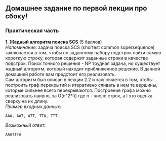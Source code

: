 ## Домашнее задание по первой лекции про сбоку!
### Практическая часть
**1. Жадный алгоритм поиска SCS** (5 баллов)  
*Напоминание*: задача поиска SCS (shortest common 
supersequence) заключается в том, чтобы по заданному 
набору подстрок найти самую короткую строку, которая 
содержит заданные строки в качестве подстрок. Поиск 
точного решения - NP трудная задача, но существует 
жадный алгоритм, который находит приближенное решение. 
В данной домашней работе вам предстоит его реализовать.  
Сам алгоритм был описан в лекции 2.2 и заключается в 
том, чтобы построить граф перекрытий и итеративно 
сливать в нем те вершины, которые сильнее всего 
перекрываются. Построение графа можно реализовать 
наивно, за O(n^2*l)) где n - число строк, а l это 
оценка сверху на их длину.  
*Пример входных данных:*  
```
AAA, AAT, ATT, TTA, TTT
```
*Возможный ответ:*
```
AAATTTA
```
